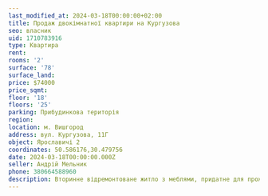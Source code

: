 ```yaml
---
last_modified_at: 2024-03-18T00:00:00+02:00
title: Продаж двокімнатної квартири на Кургузова
seo: власник
uid: 1710783916
type: Квартира
rent:
rooms: '2'
surface: '78'
surface_land:
price: $74000
price_sqmt:
floor: '18'
floors: '25'
parking: Прибудинкова територія
region:
location: м. Вишгород
address: вул. Кургузова, 11Г
object: Ярославичі 2
coordinates: 50.586176,30.479756
date: 2024-03-18T00:00:00.000Z
seller: Андрій Мельник
phone: 380664588960
description: Вторинне відремонтоване житло з меблями, придатне для проживання
---
```

